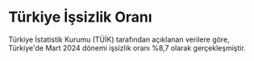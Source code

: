 # Türkiye İşsizlik Oranı

Türkiye İstatistik Kurumu (TÜİK) tarafından açıklanan verilere göre, Türkiye'de Mart 2024 dönemi işsizlik oranı %8,7 olarak gerçekleşmiştir.